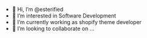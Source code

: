 - 👋 Hi, I’m @esterified
- 👀 I’m interested in Software Development
- 🌱 I’m currently working as shopify theme developer
- 💞️ I’m looking to collaborate on ...

<!---
esterified/esterified is a ✨ special ✨ repository because its `README.md` (this file) appears on your GitHub profile.
You can click the Preview link to take a look at your changes.
--->
